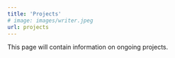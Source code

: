 ```yaml
---
title: 'Projects'
# image: images/writer.jpeg
url: projects
---
```


This page will contain information on ongoing projects.
